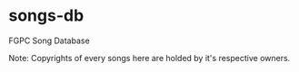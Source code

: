 # songs-db
FGPC Song Database

Note: Copyrights of every songs here are holded by it's respective owners.